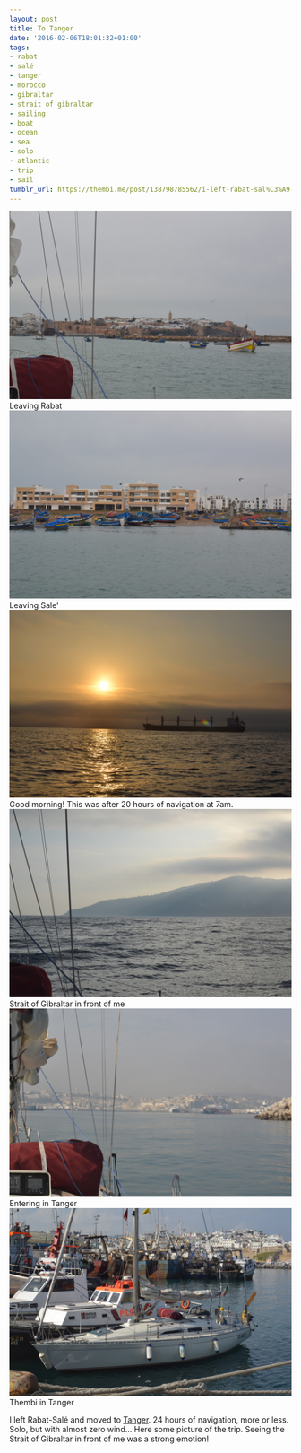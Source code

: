 ```yaml
---
layout: post
title: To Tanger
date: '2016-02-06T18:01:32+01:00'
tags:
- rabat
- salé
- tanger
- morocco
- gibraltar
- strait of gibraltar
- sailing
- boat
- ocean
- sea
- solo
- atlantic
- trip
- sail
tumblr_url: https://thembi.me/post/138798785562/i-left-rabat-sal%C3%A9-and-moved-to-tanger-24-hours-of
---
```

 ![](/files/tumblr_o24x5fgBgZ1tq106bo1_1280.jpg)  
Leaving Rabat ![](/files/tumblr_o24x5fgBgZ1tq106bo2_1280.jpg)  
Leaving Sale' ![](/files/tumblr_o24x5fgBgZ1tq106bo3_1280.jpg)  
Good morning! This was after 20 hours of navigation at 7am. ![](/files/tumblr_o24x5fgBgZ1tq106bo4_1280.jpg)  
Strait of Gibraltar in front of me ![](/files/tumblr_o24x5fgBgZ1tq106bo5_1280.jpg)  
Entering in Tanger ![](/files/tumblr_o24x5fgBgZ1tq106bo6_1280.jpg)  
Thembi in Tanger  

I left Rabat-Salé and moved to [Tanger](https://en.wikipedia.org/wiki/Tanger). 24 hours of navigation, more or less. Solo, but with almost zero wind… Here some picture of the trip. Seeing the Strait of Gibraltar in front of me was a strong emotion!

